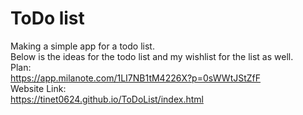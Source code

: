 # ToDo list

Making a simple app for a todo list.
<br>
Below is the ideas for the todo list and my wishlist for the list as well.<br>
Plan:
<br>
https://app.milanote.com/1LI7NB1tM4226X?p=0sWWtJStZfF
<br>
Website Link:
<br>
https://tinet0624.github.io/ToDoList/index.html